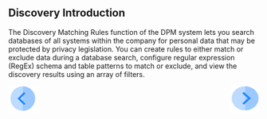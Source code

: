 ## Discovery Introduction

The Discovery Matching Rules function of the DPM system lets you search databases of all systems within the company for personal data that may be protected by privacy legislation. You can create rules to either match or exclude data during a database search, configure regular expression (RegEx) schema and table patterns to match or exclude, and view the discovery results using an array of filters.



[![Previous](/articles/demo_project/DPM_Demo_Project/images/Previous.png)]( /articles/demo_project/DPM_Demo_Project/07_Discovery/01_Discovery_Main.md)[<img align="right" width="60" height="54" src="/articles/demo_project/DPM_Demo_Project/images/Next.png">](/articles/demo_project/DPM_Demo_Project/07_Discovery/03_01_Discovery_Tutorial.md)
